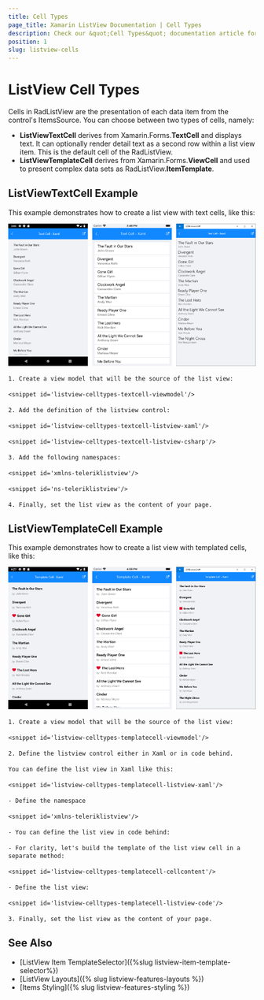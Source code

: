 ```yaml
---
title: Cell Types
page_title: Xamarin ListView Documentation | Cell Types
description: Check our &quot;Cell Types&quot; documentation article for Telerik ListView for Xamarin control.
position: 1
slug: listview-cells
---
```


# ListView Cell Types

Cells in RadListView are the presentation of each data item from the control's ItemsSource. You can choose between two types of cells, namely:

- **ListViewTextCell** derives from Xamarin.Forms.**TextCell** and displays text. It can optionally render detail text as a second row within a list view item. This is the default cell of the RadListView.
- **ListViewTemplateCell** derives from Xamarin.Forms.**ViewCell** and used to present complex data sets as RadListView.**ItemTemplate**.

## ListViewTextCell Example

This example demonstrates how to create a list view with text cells, like this:

![](../images/listview-celltypes-textcell.png)

	1. Create a view model that will be the source of the list view:
	
	<snippet id='listview-celltypes-textcell-viewmodel'/>
	
	2. Add the definition of the listview control:
	
	<snippet id='listview-celltypes-textcell-listview-xaml'/>
	
	<snippet id='listview-celltypes-textcell-listview-csharp'/>
	
	3. Add the following namespaces:
	
	<snippet id='xmlns-teleriklistview'/>
	
	<snippet id='ns-teleriklistview'/>
	
	4. Finally, set the list view as the content of your page.

## ListViewTemplateCell Example

This example demonstrates how to create a list view with templated cells, like this:

![](../images/listview-celltypes-templatecell.png)

	1. Create a view model that will be the source of the list view:

	<snippet id='listview-celltypes-templatecell-viewmodel'/>

	2. Define the listview control either in Xaml or in code behind.

	You can define the list view in Xaml like this:
	
	<snippet id='listview-celltypes-templatecell-listview-xaml'/>
	
	- Define the namespace

	<snippet id='xmlns-teleriklistview'/>
		
	- You can define the list view in code behind:
		
	- For clarity, let's build the template of the list view cell in a separate method:
		
	<snippet id='listview-celltypes-templatecell-cellcontent'/>
		
	- Define the list view:
		
	<snippet id='listview-celltypes-templatecell-listview-code'/>
	
	3. Finally, set the list view as the content of your page.

## See Also
- [ListView Item TemplateSelector]({%slug listview-item-template-selector%})
- [ListView Layouts]({% slug listview-features-layouts %})
- [Items Styling]({% slug listview-features-styling %})
